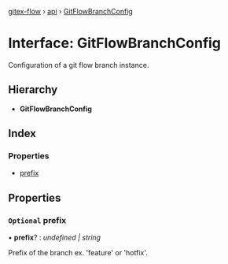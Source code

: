 [gitex-flow](../README.md) › [api](../modules/api.md) › [GitFlowBranchConfig](api.gitflowbranchconfig.md)

# Interface: GitFlowBranchConfig

Configuration of a git flow branch instance.

## Hierarchy

* **GitFlowBranchConfig**

## Index

### Properties

* [prefix](api.gitflowbranchconfig.md#optional-prefix)

## Properties

### `Optional` prefix

• **prefix**? : *undefined | string*

Prefix of the branch ex. 'feature' or 'hotfix'.
